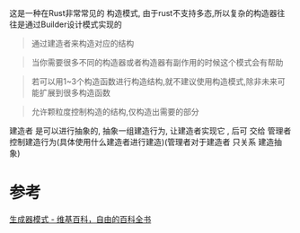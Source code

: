 

这是一种在Rust非常常见的 构造模式, 由于rust不支持多态,所以复杂的构造器往往是通过Builder设计模式实现的

> 通过建造者来构造对应的结构

> 当你需要很多不同的构造器或者构造器有副作用的时候这个模式会有帮助

> 若可以用1~3个构造函数进行构造结构,就不建议使用构造模式,除非未来可能扩展到很多构造函数

> 允许颗粒度控制构造的结构,仅构造出需要的部分

建造者 是可以进行抽象的, 抽象一组建造行为, 让建造者实现它
, 后可 交给 管理者 控制建造行为(具体使用什么建造者进行建造)(管理者对于建造者 只关系 建造抽象)

# 参考
[生成器模式 - 维基百科，自由的百科全书](https://zh.wikipedia.org/wiki/%E7%94%9F%E6%88%90%E5%99%A8%E6%A8%A1%E5%BC%8F)

